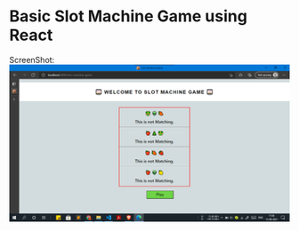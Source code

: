 # Basic Slot Machine Game using React

ScreenShot:
![GitHub Logo](/public/ss.png)
<!-- <img src="/ss.png">  -->